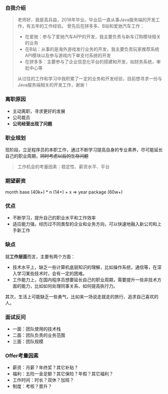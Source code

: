 ### 自我介绍

> 老师好，我是高兵益，2018年毕业。毕业后一直从事Java服务端的开发工作，有五年的工作经验。
> 曾先后在拼多多、B站和爱驰汽车工作：
> - 在爱驰：参与了爱驰汽车APP的开发，我主要负责与新车订购模块相关的业务
> - 在B站：从事的是海外游戏发行业务的开发，我主要负责玩家推荐系统API模块以及参与游戏内下单支付系统的开发
> - 在拼多多：主要参与了企业信息化平台的搭建和开发，如财务系统，审批中心等
> 
> 从过往的工作和学习中我积累了一定的业务和开发经验，目前想寻求一份与Java服务端相关的开发工作，谢谢！

### 离职原因

- 主动离职，寻求更好的发展
- 公司裁员
- **公司经营出现了问题**

### 职业规划

现阶段，立足程序员的本职工作，通过不断学习提高自身的专业素养，尽可能延长自己的职业周期，~~同时考虑以后的生存问题~~

> 工作机会的考量因素：稳定性、薪资水平、平台

### 期望薪资

month base (40k+) * n (14+) + x => year package (60w+)


### 优点

- 不断学习，提升自己的职业水平和工作效率
- 适应能力强，经历过不同类型的企业和业务方向，可以快速地融入新公司和上手新工作

### 缺点

就**工作层面**而言，主要有两个方面：
- 技术水平上，缺乏一些计算机底层知识的理解，比如操作系统，通信等，在深入学习某些技术时，会有一定的困难。
- 工作能力上，在国内程序员想要延长自己的职业周期，需要提升一些非技术方面的能力，比如如何处理同事关系、如何提高执行力。 

其次，生活上可能缺乏一些勇气，比如来一场说走就走的旅行、追求自己喜欢的人。

### 面试反问

- 一面：团队使用的技术栈
- 二面：团队负责的业务范围
- 三面：团队规模

### Offer考量因素

- 薪资：月薪？年终奖？其它补贴？
- 福利：五险一金足额？其它保险？年假？其它福利？
- 工作时间：时长？双休？加班？
- 制度：考核？晋升？
